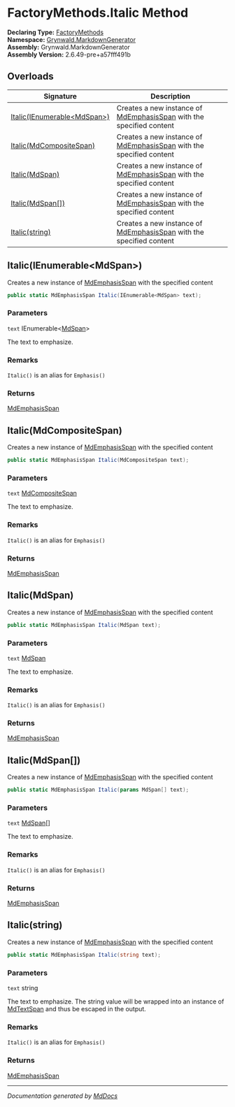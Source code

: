﻿<!--  
  <auto-generated>   
    The contents of this file were generated by a tool.  
    Changes to this file may be list if the file is regenerated  
  </auto-generated>   
-->

# FactoryMethods.Italic Method

**Declaring Type:** [FactoryMethods](../index.md)  
**Namespace:** [Grynwald.MarkdownGenerator](../../index.md)  
**Assembly:** Grynwald.MarkdownGenerator  
**Assembly Version:** 2.6.49\-pre+a57fff491b

## Overloads

| Signature                                                 | Description                                                                                          |
| --------------------------------------------------------- | ---------------------------------------------------------------------------------------------------- |
| [Italic(IEnumerable\<MdSpan\>)](#italicienumerablemdspan) | Creates a new instance of [MdEmphasisSpan](../../MdEmphasisSpan/index.md) with the specified content |
| [Italic(MdCompositeSpan)](#italicmdcompositespan)         | Creates a new instance of [MdEmphasisSpan](../../MdEmphasisSpan/index.md) with the specified content |
| [Italic(MdSpan)](#italicmdspan)                           | Creates a new instance of [MdEmphasisSpan](../../MdEmphasisSpan/index.md) with the specified content |
| [Italic(MdSpan\[\])](#italicmdspan)                       | Creates a new instance of [MdEmphasisSpan](../../MdEmphasisSpan/index.md) with the specified content |
| [Italic(string)](#italicstring)                           | Creates a new instance of [MdEmphasisSpan](../../MdEmphasisSpan/index.md) with the specified content |

## Italic(IEnumerable\<MdSpan\>)

Creates a new instance of [MdEmphasisSpan](../../MdEmphasisSpan/index.md) with the specified content

```csharp
public static MdEmphasisSpan Italic(IEnumerable<MdSpan> text);
```

### Parameters

`text`  IEnumerable\<[MdSpan](../../MdSpan/index.md)\>

The text to emphasize.

### Remarks

`Italic()` is an alias for `Emphasis()`

### Returns

[MdEmphasisSpan](../../MdEmphasisSpan/index.md)

## Italic(MdCompositeSpan)

Creates a new instance of [MdEmphasisSpan](../../MdEmphasisSpan/index.md) with the specified content

```csharp
public static MdEmphasisSpan Italic(MdCompositeSpan text);
```

### Parameters

`text`  [MdCompositeSpan](../../MdCompositeSpan/index.md)

The text to emphasize.

### Remarks

`Italic()` is an alias for `Emphasis()`

### Returns

[MdEmphasisSpan](../../MdEmphasisSpan/index.md)

## Italic(MdSpan)

Creates a new instance of [MdEmphasisSpan](../../MdEmphasisSpan/index.md) with the specified content

```csharp
public static MdEmphasisSpan Italic(MdSpan text);
```

### Parameters

`text`  [MdSpan](../../MdSpan/index.md)

The text to emphasize.

### Remarks

`Italic()` is an alias for `Emphasis()`

### Returns

[MdEmphasisSpan](../../MdEmphasisSpan/index.md)

## Italic(MdSpan\[\])

Creates a new instance of [MdEmphasisSpan](../../MdEmphasisSpan/index.md) with the specified content

```csharp
public static MdEmphasisSpan Italic(params MdSpan[] text);
```

### Parameters

`text`  [MdSpan](../../MdSpan/index.md)\[\]

The text to emphasize.

### Remarks

`Italic()` is an alias for `Emphasis()`

### Returns

[MdEmphasisSpan](../../MdEmphasisSpan/index.md)

## Italic(string)

Creates a new instance of [MdEmphasisSpan](../../MdEmphasisSpan/index.md) with the specified content

```csharp
public static MdEmphasisSpan Italic(string text);
```

### Parameters

`text`  string

The text to emphasize.  The string value will be wrapped into an instance of [MdTextSpan](../../MdTextSpan/index.md) and thus be escaped in the output.

### Remarks

`Italic()` is an alias for `Emphasis()`

### Returns

[MdEmphasisSpan](../../MdEmphasisSpan/index.md)

___

*Documentation generated by [MdDocs](https://github.com/ap0llo/mddocs)*
